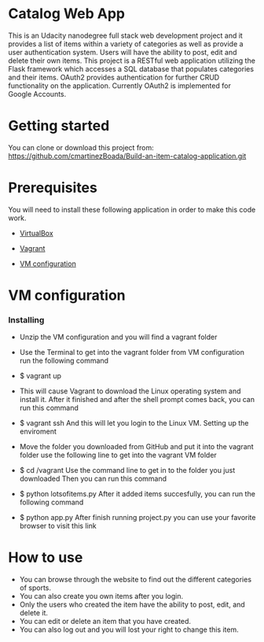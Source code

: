 # Catalog Web App

This is an Udacity nanodegree full stack web development project and it provides a list of items within a variety of categories as well as provide a user authentication system.
Users will have the ability to post, edit and delete their own items. This project is a RESTful web application utilizing the Flask framework which accesses a SQL database that populates categories and their items. OAuth2 provides authentication for further CRUD functionality on the application. Currently OAuth2 is implemented for Google Accounts.

# Getting started

You can clone or download this project from: https://github.com/cmartinezBoada/Build-an-item-catalog-application.git

# Prerequisites

You will need to install these following application in order to make this code work.
* [VirtualBox](https://www.virtualbox.org/wiki/Downloads)
* [Vagrant](https://www.vagrantup.com/downloads.html)


* [VM configuration](https://d17h27t6h515a5.cloudfront.net/topher/2017/August/59822701_fsnd-virtual-machine/fsnd-virtual-machine.zip)

# VM configuration

### Installing

* Unzip the VM configuration and you will find a vagrant folder
* Use the Terminal to get into the vagrant folder from VM configuration
run the following command
* $ vagrant up
* This will cause Vagrant to download the Linux operating system and install it.
After it finished and after the shell prompt comes back, you can run this command
* $ vagrant ssh
And this will let you login to the Linux VM.
Setting up the enviroment

* Move the folder you downloaded from GitHub and put it into the vagrant folder
use the following line to get into the vagrant VM folder
* $ cd /vagrant
Use the command line to get in to the folder you just downloaded
Then you can run this command
* $ python lotsofitems.py
After it added items succesfully, you can run the following command
* $ python app.py
After finish running project.py you can use your favorite browser to visit this link

# How to use

* You can browse through the website to find out the different categories of sports.
* You can also create you own items after you login.
* Only the users who created the item have the ability to post, edit, and delete it.
* You can edit or delete an item that you have created.
* You can also log out and you will lost your right to change this item.

